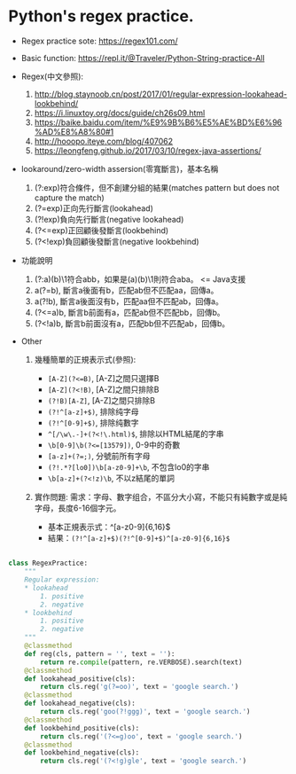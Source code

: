 # Python's regex practice.
* Regex practice sote: https://regex101.com/
* Basic function: https://repl.it/@Traveler/Python-String-practice-All
* Regex(中文參照):
    1. http://blog.staynoob.cn/post/2017/01/regular-expression-lookahead-lookbehind/
    2. https://i.linuxtoy.org/docs/guide/ch26s09.html
    3. https://baike.baidu.com/item/%E9%9B%B6%E5%AE%BD%E6%96%AD%E8%A8%80#1
    4. http://hooopo.iteye.com/blog/407062
    5. https://leongfeng.github.io/2017/03/10/regex-java-assertions/

* lookaround/zero-width assersion(零寬斷言)，基本名稱
    1. (?:exp)符合條件，但不創建分組的結果(matches pattern but does not capture the match)
    2. (?=exp)正向先行斷言(lookahead)
    3. (?!exp)負向先行斷言(negative lookahead)
    4. (?<=exp)正回顧後發斷言(lookbehind)
    5. (?<!exp)負回顧後發斷言(negative lookbehind)

* 功能說明
    1. (?:a)(b)\\1符合abb，如果是(a)(b)\\1則符合aba。 <= Java支援
    2. a(?=b), 斷言a後面有b，匹配ab但不匹配aa，回傳a。
    3. a(?!b), 斷言a後面沒有b，匹配aa但不匹配ab，回傳a。
    4. (?<=a)b, 斷言b前面有a，匹配ab但不匹配bb，回傳b。
    5. (?<!a)b, 斷言b前面沒有a，匹配bb但不匹配ab，回傳b。

* Other
    1. 幾種簡單的正規表示式(參照):
        - `[A-Z](?<=B)`, [A-Z]之間只選擇B
        - `[A-Z](?<!B)`, [A-Z]之間只排除B
        - `(?!B)[A-Z]`, [A-Z]之間只排除B
        - `(?!^[a-z]+$)`, 排除纯字母
        - `(?!^[0-9]+$)`, 排除纯數字
        - `^[/\w\.-]+(?<!\.html)$`, 排除以HTML結尾的字串
        - `\b[0-9]\b(?<=[13579])`, 0-9中的奇數
        - `[a-z]+(?=;)`, 分號前所有字母
        - `(?!.*?[lo0])\b[a-z0-9]+\b`, 不包含lo0的字串
        - `\b[a-z]+(?<!z)\b`, 不以z結尾的單詞

    2. 實作問題:
        需求：字母、數字组合，不區分大小寫，不能只有純數字或是純字母，長度6-16個字元。
        - 基本正規表示式：^[a-z0-9]{6,16}$
        - 結果：`(?!^[a-z]+$)(?!^[0-9]+$)^[a-z0-9]{6,16}$`
##
```python
class RegexPractice:
    """
    Regular expression:
    * lookahead
        1. positive
        2. negative
    * lookbehind
        1. positive
        2. negative
    """
    @classmethod
    def reg(cls, pattern = '', text = ''):
        return re.compile(pattern, re.VERBOSE).search(text)
    @classmethod
    def lookahead_positive(cls):
        return cls.reg('g(?=oo)', text = 'google search.')
    @classmethod
    def lookahead_negative(cls):
        return cls.reg('goo(?!ggg)', text = 'google search.')
    @classmethod
    def lookbehind_positive(cls):
        return cls.reg('(?<=g)oo', text = 'google search.')
    @classmethod
    def lookbehind_negative(cls):
        return cls.reg('(?<!g)gle', text = 'google search.')

```